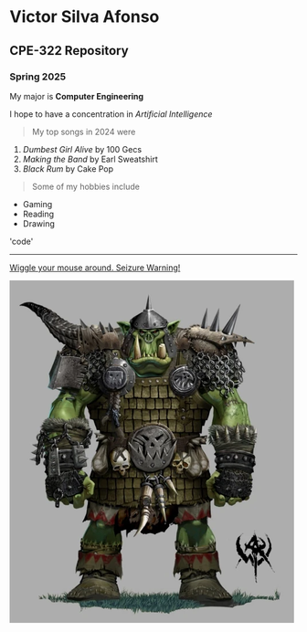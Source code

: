 # Victor Silva Afonso
## CPE-322 Repository
### Spring 2025

My major is **Computer Engineering**

I hope to have a concentration in *Artificial Intelligence*

> My top songs in 2024 were

1. *Dumbest Girl Alive* by 100 Gecs
2. *Making the Band* by Earl Sweatshirt
3. *Black Rum* by Cake Pop

> Some of my hobbies include

- Gaming
- Reading
- Drawing

'code'

---

[Wiggle your mouse around. Seizure Warning!](http://www.staggeringbeauty.com)

![Here is an image of an orc from Warhammer Fantasy](Choppa_concept_art.webp)
